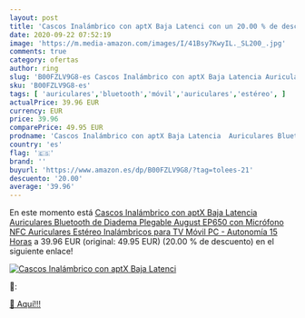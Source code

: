 ```yaml
---
layout: post
title: 'Cascos Inalámbrico con aptX Baja Latenci con un 20.00 % de descuento'
date: 2020-09-22 07:52:19
image: 'https://m.media-amazon.com/images/I/41Bsy7KwyIL._SL200_.jpg'
comments: true
category: ofertas
author: ring
slug: 'B00FZLV9G8-es Cascos Inalámbrico con aptX Baja Latencia Auriculares...'
sku: 'B00FZLV9G8-es'
tags: [ 'auriculares','bluetooth','móvil','auriculares','estéreo', ]
actualPrice: 39.96 EUR
currency: EUR
price: 39.96
comparePrice: 49.95 EUR
prodname: 'Cascos Inalámbrico con aptX Baja Latencia  Auriculares Bluetooth de Diadema Plegable August EP650 con Micrófono  NFC Auriculares Estéreo Inalámbricos para TV  Móvil  PC - Autonomía 15 Horas'
country: 'es'
flag: '🇪🇸'
brand: ''
buyurl: 'https://www.amazon.es/dp/B00FZLV9G8/?tag=tolees-21'
descuento: '20.00'
average: '39.96'
---
```


En este momento está [Cascos Inalámbrico con aptX Baja Latencia  Auriculares Bluetooth de Diadema Plegable August EP650 con Micrófono  NFC Auriculares Estéreo Inalámbricos para TV  Móvil  PC - Autonomía 15 Horas](https://www.amazon.es/dp/B00FZLV9G8/?tag=tolees-21) a 39.96 EUR (original: 49.95 EUR) (20.00 %  de descuento) en el siguiente enlace!

[![Cascos Inalámbrico con aptX Baja Latenci](https://m.media-amazon.com/images/I/41Bsy7KwyIL._SL200_.jpg)](https://www.amazon.es/dp/B00FZLV9G8/?tag=tolees-21)

🔎:


[🛒 Aquí!!!](https://www.amazon.es/dp/B00FZLV9G8/?tag=tolees-21)
